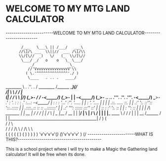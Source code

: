# WELCOME TO MY MTG LAND CALCULATOR

------------------------WELCOME TO MY MTG LAND CALCULATOR------------------------

           /___   \___\ || /___/   ___\
          //\]/\ ___  \\||//  ___ /\[/\\
          \\/[\//  _)   \/   (_  \\/]\//
           \___/ _/   o    o   \_ \___/
               _/                \_
              //'VvvvvvvvvvvvvvvV'\\
             ( \.'^^^^^^^^^^^^^^'./ )
              \____   . .. .   ____/
   ________        \ . .''. . /        ________
  /______  \________)________(________/ _______\
 /|       \ \                        / /       |\
(\|____   / /                        \ \   ____|/)
(\_____>- \/                          \/ -<_____/)
(\_____>-  |                          |  -<_____/)
(\_____>-   .. ..   .'''. .''.   .'''.   -<_____/)
 \_____>- .'  :  '. :   : : .'   :...:   -<_____/
  |       :   :   : '...' :''.   '.....        |
  |                       :   '.       '....   |
  |                                            |
  |            .::.  .....          ::.        |
  |          .:' ':. ::''::         '::..::::: |
  |        .::::..:: ::  ::     ..:::::::'     |
  |      .:'    ''': ::::::    :::''  ::'      |
  |      ::        : :'  ':.          ::       |
  |                  :    '':         ::       |
  |                                            |
  |                      /\  _______           |
  |     __  |  /        /          /           |
  |    /  \ |  \__     |___       /    __      |
  |    |__/ |   \      |         /    \  /     |
  |    |    |___ \____ \        /      \/ /    |
  |    |                \__    /______  \/     |
  |____________________________________________|
           /       )          (       \
          /       /            \       \
         / / / /\ \            / /\ \ \ \
        ( ( ( ( (  )          (  ) ) ) ) )
        'v'v'v'v'(_)          (_)'v'v'v'v'
                  \)          (/
------------------------WHAT IS THIS?------------------------------------------

This is a school project where I will try to make a Magic the Gathering land calculator! It will be free when its done.
